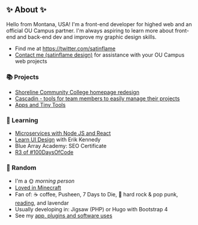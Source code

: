 ## ✨ About ✨

Hello from Montana, USA! I'm a front-end developer for highed web and an official OU Campus partner. I'm always aspiring to learn more about front-end and back-end dev and improve my graphic design skills. 

- Find me at https://twitter.com/satinflame
- [Contact me (satinflame design)](https://www.satinflame.com/contact/) for assistance with your OU Campus web projects 

### 📚 Projects

- [Shoreline Community College homepage redesign](https://github.com/virtual/shoreline)
- [Cascadin - tools for team members to easily manage their projects](https://www.cascadin.com/)
- [Apps and Tiny Tools](https://www.satinflame.com/blog/2018/04/apps-and-tiny-tools/)

### 🌈 Learning

- [Microservices with Node JS and React](https://www.udemy.com/course/microservices-with-node-js-and-react/)
- [Learn UI Design](https://learnui.design/) with Erik Kennedy
- Blue Array Academy: SEO Certificate
- [R3 of #100DaysOfCode](https://virtual.github.io/100daysofcode/)

### 🎲 Random

- I'm a 🌞 _morning person_
- [Loved in Minecraft](https://loved-minecraft.tumblr.com/)
- Fan of: ☕ coffee, Pusheen, 7 Days to Die, 🎵 hard rock & pop punk, [reading](https://www.goodreads.com/virtual), and lavendar 
- Usually developing in: Jigsaw (PHP) or Hugo with Bootstrap 4
- See my [app, plugins and software uses](https://www.satinflame.com/uses/)
